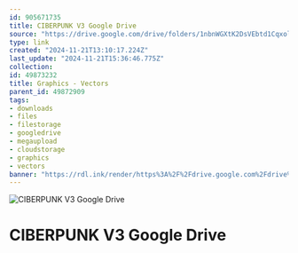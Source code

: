 ```yaml
---
id: 905671735
title: CIBERPUNK V3 Google Drive
source: "https://drive.google.com/drive/folders/1nbnWGXtK2DsVEbtd1CqxolIaYB1vf1Cu?usp=sharing"
type: link
created: "2024-11-21T13:10:17.224Z"
last_update: "2024-11-21T15:36:46.775Z"
collection:
id: 49873232
title: Graphics - Vectors
parent_id: 49872909
tags:
- downloads
- files
- filestorage
- googledrive
- megaupload
- cloudstorage
- graphics
- vectors
banner: "https://rdl.ink/render/https%3A%2F%2Fdrive.google.com%2Fdrive%2Ffolders%2F1nbnWGXtK2DsVEbtd1CqxolIaYB1vf1Cu%3Fusp%3Dsharing"
---
```


![CIBERPUNK V3 Google Drive](https://rdl.ink/render/https%3A%2F%2Fdrive.google.com%2Fdrive%2Ffolders%2F1nbnWGXtK2DsVEbtd1CqxolIaYB1vf1Cu%3Fusp%3Dsharing)

# CIBERPUNK V3 Google Drive

